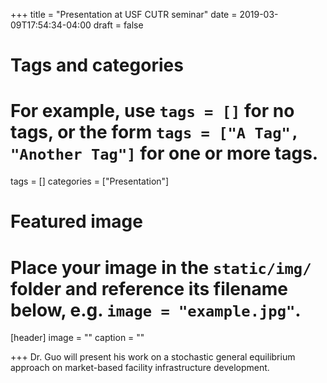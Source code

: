 +++
title = "Presentation at USF CUTR seminar"
date = 2019-03-09T17:54:34-04:00
draft = false

# Tags and categories
# For example, use `tags = []` for no tags, or the form `tags = ["A Tag", "Another Tag"]` for one or more tags.
tags = []
categories = ["Presentation"]

# Featured image
# Place your image in the `static/img/` folder and reference its filename below, e.g. `image = "example.jpg"`.
[header]
image = ""
caption = ""

+++
Dr. Guo will present his work on a stochastic general equilibrium approach on market-based facility infrastructure development.

